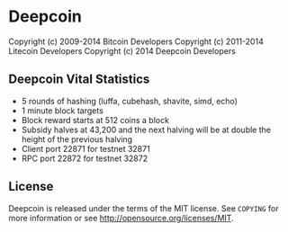 Deepcoin
================================

Copyright (c) 2009-2014 Bitcoin Developers
Copyright (c) 2011-2014 Litecoin Developers
Copyright (c) 2014 Deepcoin Developers

Deepcoin Vital Statistics
----------------

 - 5 rounds of hashing (luffa, cubehash, shavite, simd, echo)
 - 1 minute block targets
 - Block reward starts at 512 coins a block
 - Subsidy halves at 43,200 and the next halving will be at double the height of the previous halving
 - Client port 22871 for testnet 32871
 - RPC port 22872 for testnet 32872

License
-------

Deepcoin is released under the terms of the MIT license. See `COPYING` for more
information or see http://opensource.org/licenses/MIT.